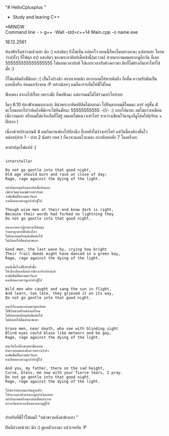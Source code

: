"# HelloCplusplus " 
* Study and learing C++


*MINGW  
Command line  - >
g++ -Wall -std=c++14 Main.cpp -o name.exe

18.12.2561

ท้องฟ้าเริ่มสว่างแล้วแฮะ มิก :)
เเสงส้มๆ ยังไม่เห็น แปลกใจ ตอนนี้ก็หกโมงตรงละนะ แปลกแฮะ โครตว่าง(ทั้งๆ ที่ไฟลุก ฮา)
แสงส้มๆ ของพระอาทิตย์เมื่อเช้านี้(มะวาน) สวยมากจนผมอยากดูอีกวัน ก็เลย 555555555555555555 ไม่นอนเวลาปกติ ไปแลกเวลากับค้างคาวมา มิกก็ไม่ต่างกันเท่าไหร่ใช่มั้ย :)


ก็ได้แต่คิดถึงพี่มิกอะ :( เป็นไงบ้างน้า  อยากเจอหน้า อยากกอดให้หายคิดถึง อือหื้ม ความรักมันเป็นแบบนี้หรือ  อ่อนแอจังจอน :P อย่างน้อยๆ ผมก็ควรจะยิ้มให้พี่ใช่ไหม

ฟังเพลง สากลไปเรื่่อย เพราะมั้ย ก็พอฟังนะ แต่อารมณ์ไม่ได้ร่วมเท่าไหร่เบย

งืมๆ 6.10 ท้องฟ้าเฆมเยอะแฮะ  มิน่าพระอาทิตย์สีส้มไม่ออกมา ไปยืนตากลมดีใหมนะ แฮร่ อยู่ชั้น 4 ตะโกนออกไปว่าคิดถึงพี่มิกจะได้ยินมั้ยนะ 55555555555 -///- :)
ออกไปมาละ ลมไม่เเรงเหมือนเมื่อวานแฮะ  หรือผมใส่แจ๊กเก็ตก็ไม่รู้ ลมเลยไม่หนาวเท่าไหร่
ระหว่างเขียนไว้ตานุงก็ดูโค้ดไป(เรัยน + ฝึกเอง )

เนื่องด้วยประมาณตี 4 ผมกินกาแฟลงไปป๋องนึง ก็เลยยังไม่ง่วงเท่าไหร่ แต่วันนี้คงต้องตื่นไวหน่อย(บ่าย 1 - บ่าย 2 นัดทำ กยศ ) ก็คงจะนอนไวแหละ กะกลับหอสัก 7 โมงครึ่งอะ 

หาคำปลุกไฟแปป :)

```

interstellar 

Do not go gentle into that good night,
Old age should burn and rave at close of day;
Rage, rage against the dying of the light.

อย่ายินยอมพร้อมลาลับเมื่ออับแสง
เพียรเจิดแจ้งแม้ชราอย่ากังขา
จงขัดขืนฝืนยามตะวันลา
จงเดือดดาลหาญกล้าท้าสู้ไป

Though wise men at their end know dark is right,
Because their words had forked no lightning they
Do not go gentle into that good night.

คนฉลาดอาจรู้ตายกายไม่หยุด
ร่ายคำดุจสายฟ้าส่องไสว
ไม่ยินยอมพร้อมลับมืดดับไป
ไม่ปล่อยให้คืนค่ำนำชะตา

Good men, the last wave by, crying how bright
Their frail deeds might have danced in a green bay,
Rage, rage against the dying of the light.

คนดีเมื่อใกล้ฝั่งยังสั่งชื่อ
ให้เลื่องลือเหนืออ่าวเขียวเกริกก้องหล้า
คงขัดขืนฝืนยามตะวันลา
คงเดือดดาลหาญกล้าท้าสู้ไป

Wild men who caught and sang the sun in flight,
And learn, too late, they grieved it on its way,
Do not go gentle into that good night.

คนป่าร้องเพลงห่ามตามอาทิตย์
ใช้ชีวิตน่าเศร้าเขลาแค่ไหน
ไม่ยินยอมพร้อมลับมืดดับไป
ไม่ปล่อยให้คืนค่ำนำชะตา

Grave men, near death, who see with blinding sight
Blind eyes could blaze like meteors and be gay,
Rage, rage against the dying of the light.

คนเจ็บใกล้ถึงฆาตตามืดบอด
ยังอาจทอดแสงดั่งดาวพราวเริงร่า
คงขัดขืนฝืนยามตะวันลา
คงเดือดดาลหาญกล้าท้าสู้ไป

And you, my father, there on the sad height,
Curse, bless, me now with your fierce tears, I pray.
Do not go gentle into that good night.
Rage, rage against the dying of the light.

โอ้พ่อจ๋าพ่อบนผาอันสูงเศร้า
โปรดจงเผาน้ำตาผลาญอย่าเงียบหาย
อย่ายินยอมพร้อมลาลับเมื่อแสงวาย
ตราบวันตายจงเดือดดาลหาญสู้ไป


```
สำหรับที่พี่ไว้ให้ผมก็ "หน้าขาวหลังดำข้างเทา "

ฝันดีล่วงหน้าฮะ มิก :) ดูแลตัวเองนะ แล้วเจอกัน :P